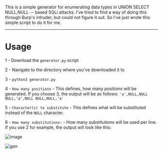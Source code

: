 This is a simple generator for enumerating data types in UNION SELECT NULL,NULL -- based SQLi attacks.
I've tried to find a way of doing this through Burp's intruder, but could not figure it out. So I've just wrote this simple script to do it for me.

---

# Usage
1 - Download the `generator.py` script

2 - Navigate to the directory where you've downloaded it to

3 - `python3 generator.py`

4 - `How many positions` - This defines, how many positions will be generated. If you choose 3, the output will be as follows:
`'a',NULL,NULL
NULL,'a',NULL
NULL,NULL,'a'`

5 - `Character(s) to substitute` - This defines what will be substituted instead of the `NULL` character. 

6 - `How many substitutions:` - How many substitutions will be used per line. If you use 2 for example, the output will look like this:

![image](https://github.com/user-attachments/assets/c780aec2-3bfd-4863-9674-d8233d416794)

![gen](https://github.com/user-attachments/assets/ca4be39e-d72f-46f3-b581-72d23057b837)


